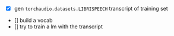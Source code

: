 - [x] gen `torchaudio.datasets.LIBRISPEECH` transcript of training set
- [] build a vocab
- [] try to train a lm with the transcript
